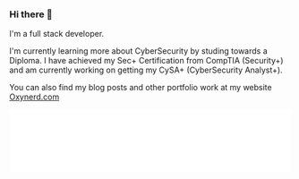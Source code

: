 ### Hi there 👋

I'm a full stack developer.

I'm currently learning more about CyberSecurity by studing towards a Diploma.
I have achieved my Sec+ Certification from CompTIA (Security+) and am currently working on getting my CySA+ (CyberSecurity Analyst+).

You can also find my blog posts and other portfolio work at my website [Oxynerd.com](https://oxynerd.com)


<img src="wave (2).svg"></img>
<img xmlns="http://www.w3.org/2000/svg" viewBox="0 0 1440 320"><path fill="#273036" fill-opacity="1" d="M0,64L7.7,106.7C15.5,149,31,235,46,272C61.9,309,77,299,93,256C108.4,213,124,139,139,106.7C154.8,75,170,85,186,117.3C201.3,149,217,203,232,229.3C247.7,256,263,256,279,240C294.2,224,310,192,325,192C340.6,192,356,224,372,234.7C387.1,245,403,235,418,213.3C433.5,192,449,160,465,144C480,128,495,128,511,128C526.5,128,542,128,557,117.3C572.9,107,588,85,604,85.3C619.4,85,635,107,650,133.3C665.8,160,681,192,697,197.3C712.3,203,728,181,743,170.7C758.7,160,774,160,790,144C805.2,128,821,96,836,117.3C851.6,139,867,213,883,202.7C898.1,192,914,96,929,80C944.5,64,960,128,975,138.7C991,149,1006,107,1022,122.7C1037.4,139,1053,213,1068,250.7C1083.9,288,1099,288,1115,282.7C1130.3,277,1146,267,1161,224C1176.8,181,1192,107,1208,64C1223.2,21,1239,11,1254,21.3C1269.7,32,1285,64,1301,69.3C1316.1,75,1332,53,1347,74.7C1362.6,96,1378,160,1394,165.3C1409,171,1425,117,1432,90.7L1440,64L1440,0L1432.3,0C1424.5,0,1409,0,1394,0C1378.1,0,1363,0,1347,0C1331.6,0,1316,0,1301,0C1285.2,0,1270,0,1254,0C1238.7,0,1223,0,1208,0C1192.3,0,1177,0,1161,0C1145.8,0,1130,0,1115,0C1099.4,0,1084,0,1068,0C1052.9,0,1037,0,1022,0C1006.5,0,991,0,975,0C960,0,945,0,929,0C913.5,0,898,0,883,0C867.1,0,852,0,836,0C820.6,0,805,0,790,0C774.2,0,759,0,743,0C727.7,0,712,0,697,0C681.3,0,666,0,650,0C634.8,0,619,0,604,0C588.4,0,573,0,557,0C541.9,0,526,0,511,0C495.5,0,480,0,465,0C449,0,434,0,418,0C402.6,0,387,0,372,0C356.1,0,341,0,325,0C309.7,0,294,0,279,0C263.2,0,248,0,232,0C216.8,0,201,0,186,0C170.3,0,155,0,139,0C123.9,0,108,0,93,0C77.4,0,62,0,46,0C31,0,15,0,8,0L0,0Z"></path></img>
<!--
**devon-the-developer/devon-the-developer** is a ✨ _special_ ✨ repository because its `README.md` (this file) appears on your GitHub profile.

Here are some ideas to get you started:

- 🔭 I’m currently working on ...
- 🌱 I’m currently learning ...
- 👯 I’m looking to collaborate on ...
- 🤔 I’m looking for help with ...
- 💬 Ask me about ...
- 📫 How to reach me: ...
- 😄 Pronouns: ...
- ⚡ Fun fact: ...
-->
